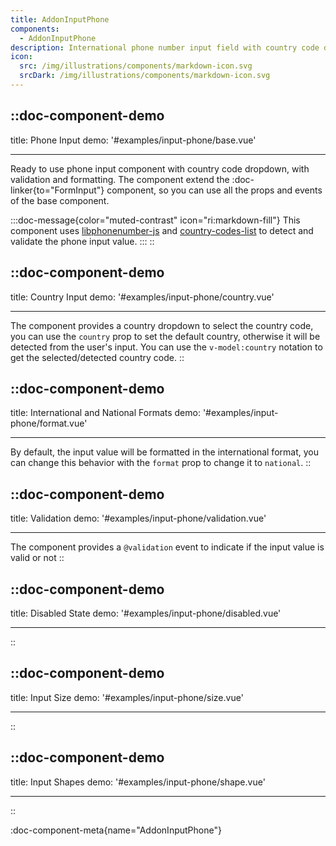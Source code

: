 ```yaml
---
title: AddonInputPhone
components:
  - AddonInputPhone
description: International phone number input field with country code dropdown.
icon:
  src: /img/illustrations/components/markdown-icon.svg
  srcDark: /img/illustrations/components/markdown-icon.svg
---
```


## ::doc-component-demo

title: Phone Input
demo: '#examples/input-phone/base.vue'

---

Ready to use phone input component with country code dropdown, with validation and formatting.
The component extend the :doc-linker{to="FormInput"} component, so you can use all the props and events of the base component.

:::doc-message{color="muted-contrast" icon="ri:markdown-fill"}
This component uses [libphonenumber-js](https://www.npmjs.com/package/libphonenumber-js) and [country-codes-list](https://www.npmjs.com/package/country-codes-list)
to detect and validate the phone input value.
:::
::

## ::doc-component-demo

title: Country Input
demo: '#examples/input-phone/country.vue'

---

The component provides a country dropdown to select the country code, you can use the `country` prop to set the default country, otherwise it will be detected from the user's input.
You can use the `v-model:country` notation to get the selected/detected country code.
::

## ::doc-component-demo

title: International and National Formats
demo: '#examples/input-phone/format.vue'

---

By default, the input value will be formatted in the international format, you can change this behavior with the `format` prop to change it to `national`.
::

## ::doc-component-demo

title: Validation
demo: '#examples/input-phone/validation.vue'

---

The component provides a `@validation` event to indicate if the input value is valid or not
::

## ::doc-component-demo

title: Disabled State
demo: '#examples/input-phone/disabled.vue'

---

::

## ::doc-component-demo

title: Input Size
demo: '#examples/input-phone/size.vue'

---

::

## ::doc-component-demo

title: Input Shapes
demo: '#examples/input-phone/shape.vue'

---

::

:doc-component-meta{name="AddonInputPhone"}
